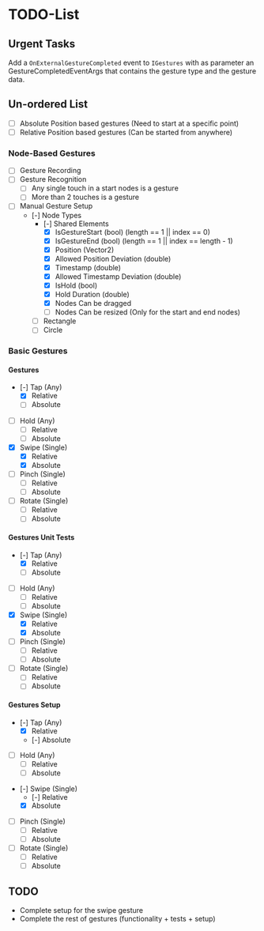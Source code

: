 # TODO-List

## Urgent Tasks

Add a `OnExternalGestureCompleted` event to `IGestures` with as parameter an GestureCompletedEventArgs that contains the gesture type and the gesture data.

## Un-ordered List

- [ ] Absolute Position based gestures (Need to start at a specific point)
- [ ] Relative Position based gestures (Can be started from anywhere)

### Node-Based Gestures

- [ ] Gesture Recording
- [ ] Gesture Recognition
    - [ ] Any single touch in a start nodes is a gesture
    - [ ] More than 2 touches is a gesture
- [ ] Manual Gesture Setup
    - [-] Node Types
        - [-] Shared Elements
            - [x] IsGestureStart (bool) (length == 1 || index == 0)
            - [x] IsGestureEnd (bool) (length == 1 || index == length - 1)
            - [x] Position (Vector2)
            - [x] Allowed Position Deviation (double)
            - [x] Timestamp (double)
            - [x] Allowed Timestamp Deviation (double)
            - [x] IsHold (bool)
            - [x] Hold Duration (double)
            - [x] Nodes Can be dragged
            - [ ] Nodes Can be resized (Only for the start and end nodes)
        - [ ] Rectangle
        - [ ] Circle

### Basic Gestures

#### Gestures

- [-] Tap (Any)
    - [x] Relative
    - [ ] Absolute
- [ ] Hold (Any)
    - [ ] Relative
    - [ ] Absolute
- [x] Swipe (Single)
    - [x] Relative
    - [x] Absolute
- [ ] Pinch (Single)
    - [ ] Relative
    - [ ] Absolute
- [ ] Rotate (Single)
    - [ ] Relative
    - [ ] Absolute

#### Gestures Unit Tests

- [-] Tap (Any)
    - [x] Relative
    - [ ] Absolute
- [ ] Hold (Any)
    - [ ] Relative
    - [ ] Absolute
- [x] Swipe (Single)
    - [x] Relative
    - [x] Absolute
- [ ] Pinch (Single)
    - [ ] Relative
    - [ ] Absolute
- [ ] Rotate (Single)
    - [ ] Relative
    - [ ] Absolute

#### Gestures Setup

- [-] Tap (Any)
    - [x] Relative
    - [-] Absolute

- [ ] Hold (Any)
    - [ ] Relative
    - [ ] Absolute

- [-] Swipe (Single)
    - [-] Relative
    - [x] Absolute

- [ ] Pinch (Single)
    - [ ] Relative
    - [ ] Absolute

- [ ] Rotate (Single)
    - [ ] Relative
    - [ ] Absolute
    
## TODO

- Complete setup for the swipe gesture
- Complete the rest of gestures (functionality + tests + setup)


